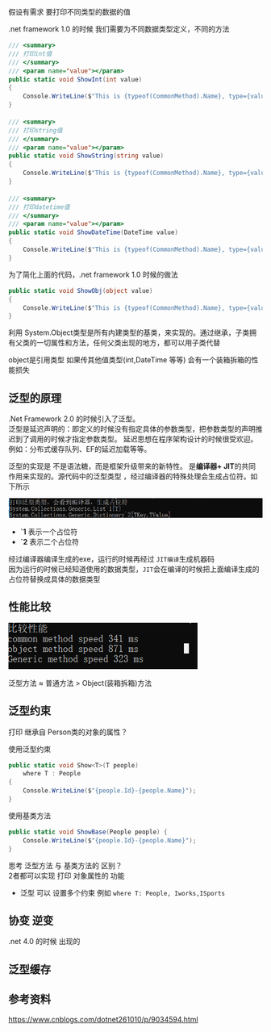假设有需求 要打印不同类型的数据的值

.net framework 1.0 的时候
我们需要为不同数据类型定义，不同的方法
```cs
/// <summary>
/// 打印int值
/// </summary>
/// <param name="value"></param>
public static void ShowInt(int value)
{
    Console.WriteLine($"This is {typeof(CommonMethod).Name}, type={value.GetType().Name}, value={value}");
}

/// <summary>
/// 打印string值
/// </summary>
/// <param name="value"></param>
public static void ShowString(string value)
{
    Console.WriteLine($"This is {typeof(CommonMethod).Name}, type={value.GetType().Name}, value={value}");
}

/// <summary>
/// 打印datetime值
/// </summary>
/// <param name="value"></param>
public static void ShowDateTime(DateTime value)
{
    Console.WriteLine($"This is {typeof(CommonMethod).Name}, type={value.GetType().Name}, value={value}");
}
```

为了简化上面的代码，.net framework 1.0 时候的做法
```cs
public static void ShowObj(object value)
{
    Console.WriteLine($"This is {typeof(CommonMethod).Name}, type={value.GetType().Name}, value={value}");
}
```

利用 System.Object类型是所有内建类型的基类，来实现的。通过继承，子类拥有父类的一切属性和方法，任何父类出现的地方，都可以用子类代替

object是引用类型 如果传其他值类型(int,DateTime 等等) 会有一个装箱拆箱的性能损失

## 泛型的原理
.Net Framework 2.0 的时候引入了泛型。  
泛型是延迟声明的：即定义的时候没有指定具体的参数类型，把参数类型的声明推迟到了调用的时候才指定参数类型。 延迟思想在程序架构设计的时候很受欢迎。例如：分布式缓存队列、EF的延迟加载等等。

泛型的实现是 不是语法糖，而是框架升级带来的新特性。 是**编译器+ JIT**的共同作用来实现的。源代码中的泛型类型 ，经过编译器的特殊处理会生成占位符。如下所示

![](./images/placeholder.png)

- **`1** 表示一个占位符  
- **`2** 表示二个占位符  

经过编译器编译生成的exe，运行的时候再经过 `JIT编译`生成机器码   
因为运行的时候已经知道使用的数据类型，`JIT`会在编译的时候把上面编译生成的占位符替换成具体的数据类型
## 性能比较
![](./images/performance.png)

泛型方法  ≈ 普通方法 > Object(装箱拆箱)方法

## 泛型约束

打印 继承自 Person类的对象的属性？

使用泛型约束
```cs
public static void Show<T>(T people)
    where T : People
{
    Console.WriteLine($"{people.Id}-{people.Name}");
}
```
使用基类方法
```cs
public static void ShowBase(People people) {
    Console.WriteLine($"{people.Id}-{people.Name}");
}
```
思考 泛型方法 与 基类方法的 区别？  
2者都可以实现 打印 对象属性的 功能

- 泛型 可以 设置多个约束 例如 `where T: People, Iworks,ISports` 


## 协变 逆变
.net 4.0 的时候 出现的


## 泛型缓存

## 参考资料
https://www.cnblogs.com/dotnet261010/p/9034594.html